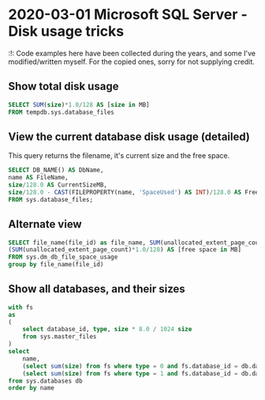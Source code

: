 # 2020-03-01 Microsoft SQL Server - Disk usage tricks

:!: Code examples here have been collected during the years, and some I've modified/written myself. For the copied ones, sorry for not supplying credit.

## Show total disk usage

```SQL
SELECT SUM(size)*1.0/128 AS [size in MB]
FROM tempdb.sys.database_files
```

## View the current database disk usage (detailed)

This query returns the filename, it's current size and the free space.

```SQL
SELECT DB_NAME() AS DbName,
name AS FileName,
size/128.0 AS CurrentSizeMB,
size/128.0 - CAST(FILEPROPERTY(name, 'SpaceUsed') AS INT)/128.0 AS FreeSpaceMB
FROM sys.database_files;
```

## Alternate view

```SQL
SELECT file_name(file_id) as file_name, SUM(unallocated_extent_page_count) AS [free pages],
(SUM(unallocated_extent_page_count)*1.0/128) AS [free space in MB]
FROM sys.dm_db_file_space_usage
group by file_name(file_id)
```

## Show all databases, and their sizes

```SQL
with fs
as
(
    select database_id, type, size * 8.0 / 1024 size
    from sys.master_files
)
select
    name,
    (select sum(size) from fs where type = 0 and fs.database_id = db.database_id) DataFileSizeMB,
    (select sum(size) from fs where type = 1 and fs.database_id = db.database_id) LogFileSizeMB
from sys.databases db
order by name
```
